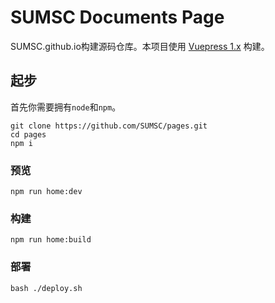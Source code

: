 # SUMSC Documents Page

SUMSC.github.io构建源码仓库。本项目使用 [Vuepress 1.x](https://v1.vuepress.vuejs.org/zh/) 构建。

## 起步

首先你需要拥有`node`和`npm`。

```shell
git clone https://github.com/SUMSC/pages.git
cd pages
npm i
```

### 预览

```shell
npm run home:dev
```

### 构建

```shell
npm run home:build
```

### 部署

```shell
bash ./deploy.sh
```